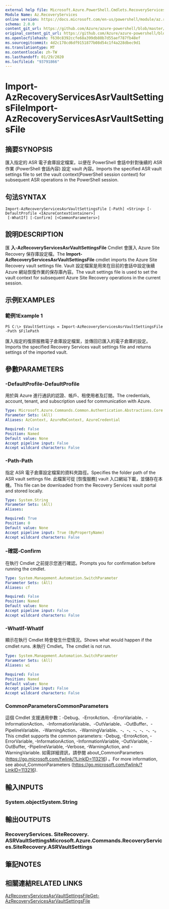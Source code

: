 ```yaml
---
external help file: Microsoft.Azure.PowerShell.Cmdlets.RecoveryServices.SiteRecovery.dll-Help.xml
Module Name: Az.RecoveryServices
online version: https://docs.microsoft.com/en-us/powershell/module/az.recoveryservices/import-azrecoveryservicesasrvaultsettingsfile
schema: 2.0.0
content_git_url: https://github.com/Azure/azure-powershell/blob/master/src/RecoveryServices/RecoveryServices/help/Import-AzRecoveryServicesAsrVaultSettingsFile.md
original_content_git_url: https://github.com/Azure/azure-powershell/blob/master/src/RecoveryServices/RecoveryServices/help/Import-AzRecoveryServicesAsrVaultSettingsFile.md
ms.openlocfilehash: f630c8392ccfe68a399db80b7d55aef787fb48ef
ms.sourcegitcommit: 4d2c178cd6df9151877b08d54c1f4a228dbec9d1
ms.translationtype: MT
ms.contentlocale: zh-TW
ms.lasthandoff: 01/29/2020
ms.locfileid: "93791866"
---
```

# <span data-ttu-id="e4596-101">Import-AzRecoveryServicesAsrVaultSettingsFile</span><span class="sxs-lookup"><span data-stu-id="e4596-101">Import-AzRecoveryServicesAsrVaultSettingsFile</span></span>

## <span data-ttu-id="e4596-102">摘要</span><span class="sxs-lookup"><span data-stu-id="e4596-102">SYNOPSIS</span></span>
<span data-ttu-id="e4596-103">匯入指定的 ASR 電子倉庫設定檔案，以便在 PowerShell 會話中針對後續的 ASR 作業 (PowerShell 會話內容) 設定 vault 內容。</span><span class="sxs-lookup"><span data-stu-id="e4596-103">Imports the specified ASR vault settings file to set the vault context(PowerShell session context) for subsequent ASR operations in the PowerShell session.</span></span> 

## <span data-ttu-id="e4596-104">句法</span><span class="sxs-lookup"><span data-stu-id="e4596-104">SYNTAX</span></span>

```
Import-AzRecoveryServicesAsrVaultSettingsFile [-Path] <String> [-DefaultProfile <IAzureContextContainer>]
 [-WhatIf] [-Confirm] [<CommonParameters>]
```

## <span data-ttu-id="e4596-105">說明</span><span class="sxs-lookup"><span data-stu-id="e4596-105">DESCRIPTION</span></span>
<span data-ttu-id="e4596-106">匯 **入-AzRecoveryServicesAsrVaultSettingsFile** Cmdlet 會匯入 Azure Site Recovery 保存庫設定檔。</span><span class="sxs-lookup"><span data-stu-id="e4596-106">The **Import-AzRecoveryServicesAsrVaultSettingsFile** cmdlet imports the Azure Site Recovery vault settings file.</span></span> <span data-ttu-id="e4596-107">Vault 設定檔案是用來在目前的會話中設定後續 Azure 網站恢復作業的保存庫內容。</span><span class="sxs-lookup"><span data-stu-id="e4596-107">The vault settings file is used to set the vault context for subsequent Azure Site Recovery operations in the current session.</span></span>

## <span data-ttu-id="e4596-108">示例</span><span class="sxs-lookup"><span data-stu-id="e4596-108">EXAMPLES</span></span>

### <span data-ttu-id="e4596-109">範例1</span><span class="sxs-lookup"><span data-stu-id="e4596-109">Example 1</span></span>
```
PS C:\> $VaultSettings = Import-AzRecoveryServicesAsrVaultSettingsFile -Path $FilePath
```

<span data-ttu-id="e4596-110">匯入指定的復原服務電子倉庫設定檔案，並傳回已匯入的電子倉庫的設定。</span><span class="sxs-lookup"><span data-stu-id="e4596-110">Imports the specified Recovery Services vault settings file and returns settings of the imported vault.</span></span>

## <span data-ttu-id="e4596-111">參數</span><span class="sxs-lookup"><span data-stu-id="e4596-111">PARAMETERS</span></span>

### <span data-ttu-id="e4596-112">-DefaultProfile</span><span class="sxs-lookup"><span data-stu-id="e4596-112">-DefaultProfile</span></span>
<span data-ttu-id="e4596-113">用於與 Azure 進行通訊的認證、帳戶、租使用者及訂閱。</span><span class="sxs-lookup"><span data-stu-id="e4596-113">The credentials, account, tenant, and subscription used for communication with Azure.</span></span>


```yaml
Type: Microsoft.Azure.Commands.Common.Authentication.Abstractions.Core.IAzureContextContainer
Parameter Sets: (All)
Aliases: AzContext, AzureRmContext, AzureCredential

Required: False
Position: Named
Default value: None
Accept pipeline input: False
Accept wildcard characters: False
```

### <span data-ttu-id="e4596-114">-Path</span><span class="sxs-lookup"><span data-stu-id="e4596-114">-Path</span></span>
<span data-ttu-id="e4596-115">指定 ASR 電子倉庫設定檔案的資料夾路徑。</span><span class="sxs-lookup"><span data-stu-id="e4596-115">Specifies the folder path of the ASR vault settings file.</span></span>
<span data-ttu-id="e4596-116">此檔案可從 [恢復服務] vault 入口網站下載，並儲存在本機。</span><span class="sxs-lookup"><span data-stu-id="e4596-116">This file can be downloaded from the Recovery Services vault portal and stored locally.</span></span>

```yaml
Type: System.String
Parameter Sets: (All)
Aliases:

Required: True
Position: 0
Default value: None
Accept pipeline input: True (ByPropertyName)
Accept wildcard characters: False
```

### <span data-ttu-id="e4596-117">-確認</span><span class="sxs-lookup"><span data-stu-id="e4596-117">-Confirm</span></span>
<span data-ttu-id="e4596-118">在執行 Cmdlet 之前提示您進行確認。</span><span class="sxs-lookup"><span data-stu-id="e4596-118">Prompts you for confirmation before running the cmdlet.</span></span>

```yaml
Type: System.Management.Automation.SwitchParameter
Parameter Sets: (All)
Aliases: cf

Required: False
Position: Named
Default value: None
Accept pipeline input: False
Accept wildcard characters: False
```

### <span data-ttu-id="e4596-119">-WhatIf</span><span class="sxs-lookup"><span data-stu-id="e4596-119">-WhatIf</span></span>
<span data-ttu-id="e4596-120">顯示在執行 Cmdlet 時會發生什麼情況。</span><span class="sxs-lookup"><span data-stu-id="e4596-120">Shows what would happen if the cmdlet runs.</span></span> <span data-ttu-id="e4596-121">未執行 Cmdlet。</span><span class="sxs-lookup"><span data-stu-id="e4596-121">The cmdlet is not run.</span></span>

```yaml
Type: System.Management.Automation.SwitchParameter
Parameter Sets: (All)
Aliases: wi

Required: False
Position: Named
Default value: None
Accept pipeline input: False
Accept wildcard characters: False
```

### <span data-ttu-id="e4596-122">CommonParameters</span><span class="sxs-lookup"><span data-stu-id="e4596-122">CommonParameters</span></span>
<span data-ttu-id="e4596-123">這個 Cmdlet 支援通用參數：-Debug、-ErrorAction、-ErrorVariable、-InformationAction、-InformationVariable、-OutVariable、-OutBuffer、-PipelineVariable、-WarningAction、-WarningVariable、-、-、-、-、-、-。</span><span class="sxs-lookup"><span data-stu-id="e4596-123">This cmdlet supports the common parameters: -Debug, -ErrorAction, -ErrorVariable, -InformationAction, -InformationVariable, -OutVariable, -OutBuffer, -PipelineVariable, -Verbose, -WarningAction, and -WarningVariable.</span></span> <span data-ttu-id="e4596-124">如需詳細資訊，請參閱 about_CommonParameters (https://go.microsoft.com/fwlink/?LinkID=113216) 。</span><span class="sxs-lookup"><span data-stu-id="e4596-124">For more information, see about_CommonParameters (https://go.microsoft.com/fwlink/?LinkID=113216).</span></span>

## <span data-ttu-id="e4596-125">輸入</span><span class="sxs-lookup"><span data-stu-id="e4596-125">INPUTS</span></span>

### <span data-ttu-id="e4596-126">System.object</span><span class="sxs-lookup"><span data-stu-id="e4596-126">System.String</span></span>

## <span data-ttu-id="e4596-127">輸出</span><span class="sxs-lookup"><span data-stu-id="e4596-127">OUTPUTS</span></span>

### <span data-ttu-id="e4596-128">RecoveryServices. SiteRecovery. ASRVaultSettings</span><span class="sxs-lookup"><span data-stu-id="e4596-128">Microsoft.Azure.Commands.RecoveryServices.SiteRecovery.ASRVaultSettings</span></span>

## <span data-ttu-id="e4596-129">筆記</span><span class="sxs-lookup"><span data-stu-id="e4596-129">NOTES</span></span>

## <span data-ttu-id="e4596-130">相關連結</span><span class="sxs-lookup"><span data-stu-id="e4596-130">RELATED LINKS</span></span>

[<span data-ttu-id="e4596-131">AzRecoveryServicesAsrVaultSettingsFile</span><span class="sxs-lookup"><span data-stu-id="e4596-131">Get-AzRecoveryServicesAsrVaultSettingsFile</span></span>](./Get-AzRecoveryServicesAsrVaultSettingsFile.md)

